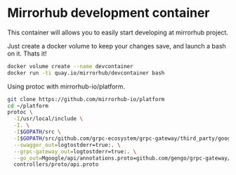 # Mirrorhub development container

This container will allows you to easily start developing at mirrorhub project.

Just create a docker volume to keep your changes save, and launch a bash on it. 
Thats it!

```bash
docker volume create --name devcontainer
docker run -ti quay.io/mirrorhub/devcontainer bash
```

Using protoc with mirrorhub-io/platform.

```bash
git clone https://github.com/mirrorhub-io/platform
cd ~/platform
protoc \
  -I/usr/local/include \
  -I. \
  -I$GOPATH/src \
  -I$GOPATH/src/github.com/grpc-ecosystem/grpc-gateway/third_party/googleapis \
  --swagger_out=logtostderr=true:. \
  --grpc-gateway_out=logtostderr=true:. \
  --go_out=Mgoogle/api/annotations.proto=github.com/gengo/grpc-gateway/third_party/googleapis/google/api,plugins=grpc:. \
  controllers/proto/api.proto
```
